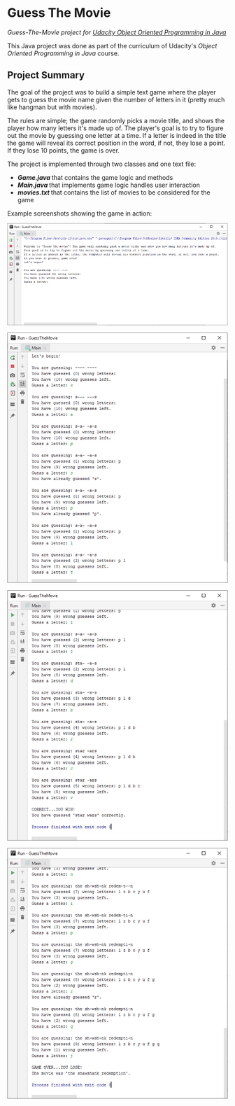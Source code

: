 # Guess The Movie

<i> Guess-The-Movie project for <a href = "https://in.udacity.com/course/object-oriented-programming-in-java--ud283"> Udacity Object Oriented Programming in Java </a> </i>

This Java project was done as part of the curriculum of Udacity's <i> Object Oriented Programming in Java </i> course.

Project Summary
---------------
The goal of the project was to build a simple text game where the player gets to guess the movie name given the number of letters in it (pretty much like hangman but with movies). <br>

The rules are simple; the game randomly picks a movie title, and shows the player how many letters it's made up of. The player's goal is to try to figure out the movie by guessing one letter at a time. If a letter is indeed in the title the game will reveal its correct position in the word, if not, they lose a point. If they lose 10 points, the game is over.

The project is implemented through two classes and one text file:
<ul>
  <li> <b> <i> Game.java </i> </b> that contains the game logic and methods </li>
  <li> <b> <i> Main.java </i> </b> that implements game logic handles user interaction </li>
  <li> <b> <i> movies.txt </i> </b> that contains the list of movies to be considered for the game </li>
 </ul>

Example screenshots showing the game in action:


![Game intro](screenshots/1-gameIntro.PNG?raw=true "Game intro")

![Game in progress](screenshots/2-gameInProgress.PNG?raw=true "Game in progress")

![Game won](screenshots/3-gameWon.PNG?raw=true "Game won")

![Game lost](screenshots/4-gameLost.PNG?raw=true "Game lost")

